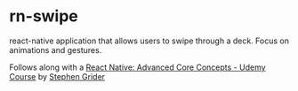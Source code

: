 # rn-swipe

react-native application that allows users to swipe through a deck. Focus on animations and gestures.

Follows along with a [React Native: Advanced Core Concepts - Udemy Course](https://www.udemy.com/react-native-advanced/learn/v4/) by [Stephen Grider](https://github.com/StephenGrider)
